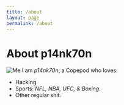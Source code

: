 ```yaml
---
title: /about
layout: page
permalink: /about
---
```

# About p14nk70n
![Me](https://pbs.twimg.com/profile_images/1234980622696931328/1VEpPyvl_400x400.jpg) 
I am *p14nk70n*, a Copepod who loves:
* Hacking.
* Sports: *NFL, NBA, UFC, & Boxing*.
* Other regular shit.

